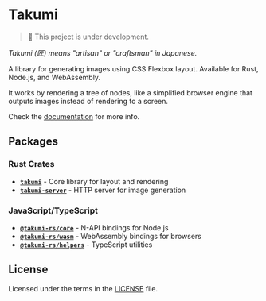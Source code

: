 # Takumi

> 🚧 This project is under development.

_Takumi (匠) means "artisan" or "craftsman" in Japanese._

A library for generating images using CSS Flexbox layout. Available for Rust, Node.js, and WebAssembly. 

It works by rendering a tree of nodes, like a simplified browser engine that outputs images instead of rendering to a screen.

Check the [documentation](https://takumi.kane.tw) for more info.

## Packages

### Rust Crates

- **[`takumi`](takumi/)** - Core library for layout and rendering
- **[`takumi-server`](takumi-server/)** - HTTP server for image generation

### JavaScript/TypeScript

- **[`@takumi-rs/core`](takumi-napi-core/)** - N-API bindings for Node.js
- **[`@takumi-rs/wasm`](takumi-wasm/)** - WebAssembly bindings for browsers
- **[`@takumi-rs/helpers`](takumi-helpers/)** - TypeScript utilities

## License

Licensed under the terms in the [LICENSE](LICENSE) file.
